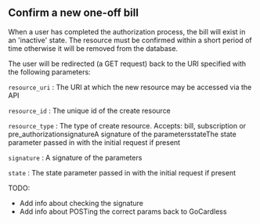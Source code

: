 ## Confirm a new one-off bill

When a user has completed the authorization process, the bill will exist in an 'inactive' state. The resource must be confirmed within a short period of time otherwise it will be removed from the database.

The user will be redirected (a GET request) back to the URI specified with the following parameters:

`resource_uri`
:    The URI at which the new resource may be accessed via the API

`resource_id`
:    The unique id of the create resource

`resource_type`
:    The type of create resource. Accepts: bill, subscription or pre_authorizationsignatureA signature of the parametersstateThe state parameter passed in with the initial request if present

`signature`
:    A signature of the parameters

`state`
:    The state parameter passed in with the initial request if present

TODO:
- Add info about checking the signature
- Add info about POSTing the correct params back to GoCardless
